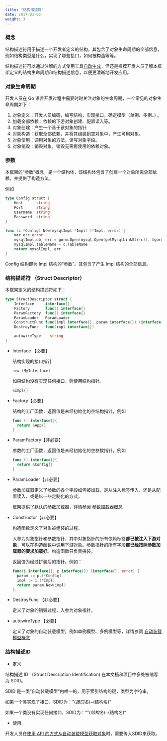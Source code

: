 ```yaml
---
title: "结构描述符"
date: 2017-01-05
weight: 3
---
```


### 概念

结构描述符用于描述一个开发者定义的结构，其包含了对象生命周期的全部信息，例如结构类型是什么，实现了哪些接口，如何被构造等等。

结构描述符可以通过注解的方式使用工具[自动生成](/cn/docs/reference/iocli/#结构注解)。但还是推荐开发人员了解本框架定义的结构生命周期和结构描述信息，以便更清晰地开发应用。

### 对象生命周期

开发人员在 Go 语言开发过程中需要时时关注对象的生命周期，一个常见的对象生命周期如下：

1. 对象定义：开发人员编码，编写结构，实现接口，确定模型（单例、多例..) 。
2. 加载全部依赖：依赖的下游对象创建、配置读入等。
3. 对象创建：产生一个基于该对象的指针
4. 对象构造：获取全部依赖，并将其组装到空对象中，产生可用对象。
5. 对象使用：调用对象的方法，读写对象字段。
6. 对象销毁：销毁对象，销毁无需再使用的依赖对象。

### 参数

本框架的“参数”概念，是一个结构体，该结构体包含了创建一个对象所需全部依赖，并提供了构造方法。

例如

```go
type Config struct {
	Host      string
	Port      string
	Username  string
	Password  string
}

func (c *Config) New(mysqlImpl *Impl) (*Impl, error) {
	var err error
	mysqlImpl.db, err = gorm.Open(mysql.Open(getMysqlLinkStr(c)), &gorm.Config{})
	mysqlImpl.tableName = c.TableName
	return mysqlImpl, err
}
```

Config 结构即为 Impl 结构的“参数”。其包含了产生 Impl 结构的全部信息。

### 结构描述符 （Struct Descriptor）

本框架定义的结构描述符如下：

```go
type StructDescriptor struct {
	Interface     interface{}
	Factory       func() interface{} 
	ParamFactory  func() interface{}
	ParamLoader   ParamLoader
	ConstructFunc func(impl interface{}, param interface{}) (interface{}, error)
	DestroyFunc   func(impl interface{})

	autowireType    string
}
```

- Interface 【必要】

  结构实现的接口指针

  ```go
  new (MyInterface)
  ```

  如果结构没有实现任何接口，则使用结构指针。

  ```go
  &Impl{}
  ```

- Factory【必要】

  结构的工厂函数，返回值是未经初始化的空结构指针，例如 

  ```go
  func () interface{}{
  	return &App{}
  }
  ```

- ParamFactory【非必要】

  参数的工厂函数，返回值是未经初始化的空参数指针，例如 

  ```go
  func () interface{}{
  	return &Config{}
  }
  ```

- ParamLoader【非必要】

  参数加载器定义了参数的各个字段如何被加载，是从注入标签传入、还是从配置读入、或是以一些定制化的方式。

  框架提供了默认的参数加载器，详情参阅 [参数加载器概念](/cn/docs/concept/param_loader) 

- Constructor【非必要】

  构造函数定义了对象被组装的过程。

  入参为对象指针和参数指针，其中对象指针的所有依赖标签**都已被注入下游对象**，可以在构造函数中调用下游对象。参数指针的所有字段**都已经按照参数加载器的要求加载好**。构造函数只负责拼装。

  返回值为经过拼装后的指针。例如：

  ```go
  func(i interface{}, p interface{}) (interface{}, error) {
    param := p.(*Config)
    impl := i.(*Impl)
    return param.New(impl)
  },
  ```

- DestroyFunc 【非必要】

  定义了对象的销毁过程，入参为对象指针。

- autowireType 【必要】

  定义了对象的自动装载模型，例如单例模型、多例模型等，详情参阅 [自动装载模型概念](/cn/docs/concept/autowire)

### 结构描述ID

- 定义

结构描述 ID （Struct Description Identification) 在本文档和项目中多处被缩写为 SDID。

SDID 是一类“自动装载模型“内唯一的，用于索引结构的键，类型为字符串。

如果一个类实现了接口，SDID为："$(接口名)-$(结构名)“

如果一个类没有实现任何接口，SDID为：“"$(结构名)-$(结构名)“

- 使用

开发人员在[使用 API 的方式从自动装载模型获取对象](/cn/docs/examples/api)时，需要传入SDID来获取。

